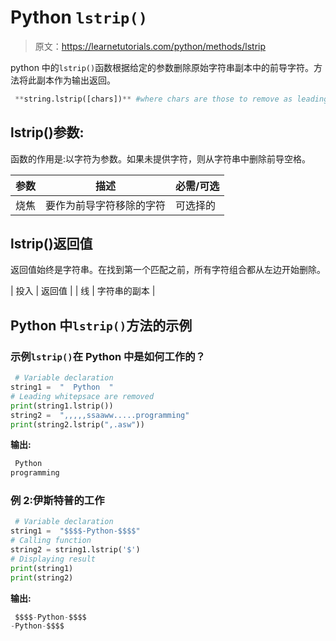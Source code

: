 # Python `lstrip()`

> 原文：<https://learnetutorials.com/python/methods/lstrip>

python 中的`lstrip()`函数根据给定的参数删除原始字符串副本中的前导字符。方法将此副本作为输出返回。

```py
 **string.lstrip([chars])** #where chars are those to remove as leading characters 

```

## lstrip()参数:

函数的作用是:以字符为参数。如果未提供字符，则从字符串中删除前导空格。

| 参数 | 描述 | 必需/可选 |
| --- | --- | --- |
| 烧焦 | 要作为前导字符移除的字符 | 可选择的 |

## lstrip()返回值

返回值始终是字符串。在找到第一个匹配之前，所有字符组合都从左边开始删除。

| 投入 | 返回值 |
| 线 | 字符串的副本 |

## Python 中`lstrip()`方法的示例

### 示例`lstrip()`在 Python 中是如何工作的？

```py
 # Variable declaration  
string1 =  "  Python  "  
# Leading whitepsace are removed
print(string1.lstrip()) 
string2 =  ",,,,,ssaaww.....programming" 
print(string2.lstrip(",.asw")) 

```

**输出:**

```py
 Python  
programming 
```

### 例 2:伊斯特普的工作

```py
 # Variable declaration  
string1 =  "$$$$-Python-$$$$"  
# Calling function  
string2 = string1.lstrip('$')  
# Displaying result  
print(string1)  
print(string2) 

```

**输出:**

```py
 $$$$-Python-$$$$
-Python-$$$$ 
```